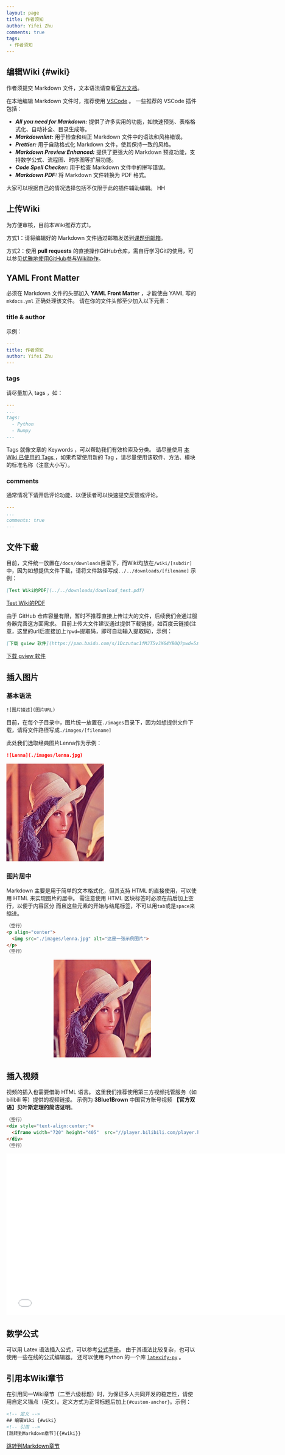 ```yaml
---
layout: page
title: 作者须知
author: Yifei Zhu
comments: true
tags:
 - 作者须知
---
```

## 编辑Wiki {#wiki}
作者须提交 Markdown 文件，文本语法请查看[官方文档](https://markdown.com.cn/intro.html)。

在本地编辑 Markdown 文件时，推荐使用 [VSCode](https://code.visualstudio.com/) 。
一些推荐的 VSCode 插件包括：

- ***All you need for Markdown:*** 提供了许多实用的功能，如快速预览、表格格式化、自动补全、目录生成等。
- ***Markdownlint:*** 用于检查和纠正 Markdown 文件中的语法和风格错误。
- ***Prettier:*** 用于自动格式化 Markdown 文件，使其保持一致的风格。
- ***Markdown Preview Enhanced:*** 提供了更强大的 Markdown 预览功能，支持数学公式、流程图、时序图等扩展功能。
- ***Code Spell Checker:*** 用于检查 Markdown 文件中的拼写错误。
- ***Markdown PDF:*** 将 Markdown 文件转换为 PDF 格式。

大家可以根据自己的情况选择包括不仅限于此的插件辅助编辑。
HH
## 上传Wiki
为方便审核，目前本Wiki推荐方式1。

方式1：请将编辑好的 Markdown 文件通过邮箱发送到[课题组邮箱](mailto:zhuyifei.phil@gmail.com)。

方式2：使用 **pull requests** 的直接操作GitHub仓库，需自行学习Git的使用，可以参见[优雅地使用GitHub参与Wiki协作](./submit_wiki.md)。

## YAML Front Matter
必须在 Markdown 文件的头部加入 **YAML Front Matter** ，才能使由 YAML 写的 `mkdocs.yml` 正确处理该文件。
请在你的文件头部至少加入以下元素：

### title & author
示例：
```YAML
---
title: 作者须知
author: Yifei Zhu
---
```

### tags
请尽量加入 tags ，如：

```YAML
---
...
tags:
  - Python
  - Numpy
---
```
Tags 就像文章的 Keywords ，可以帮助我们有效检索及分类。
请尽量使用 [本 Wiki 已使用的 Tags ](../tags.md) ，如果希望使用新的 Tag ，请尽量使用该软件、方法、模块的标准名称（注意大小写）。

### comments
通常情况下请开启评论功能、以便读者可以快速提交反馈或评论。
```YAML
---
...
comments: true
---
```
## 文件下载
目前，文件统一放置在`/docs/downloads`目录下，而Wiki均放在`/wiki/[subdir]`中，因为如想提供文件下载，请将文件路径写成`../../downloads/[filename]`
示例：
```Markdown
[Test Wiki的PDF](../../downloads/download_test.pdf)
```
[Test Wiki的PDF](../../downloads/download_test.pdf)


由于 GitHub 仓库容量有限，暂时不推荐直接上传过大的文件，后续我们会通过服务器完善这方面需求。
目前上传大文件建议通过提供下载链接，如百度云链接(注意，这里的url后直接加上`?pwd=`提取码，即可自动输入提取码)，示例：
```Markdown
[下载 gview 软件](https://pan.baidu.com/s/1Dczutuc1fMJT5vJX64YB0Q?pwd=5zy3)
```
[下载 gview 软件](https://pan.baidu.com/s/1Dczutuc1fMJT5vJX64YB0Q?pwd=5zy3)


## 插入图片
### 基本语法
```HTML
![图片描述](图片URL)
```
目前，在每个子目录中，图片统一放置在`./images`目录下，因为如想提供文件下载，请将文件路径写成`./images/[filename]`

此处我们选取经典图片Lenna作为示例：
```Markdown
![Lenna](./images/lenna.jpg)
```
![Lenna](./images/lenna.jpg)

### 图片居中
 Markdown 主要是用于简单的文本格式化，但其支持 HTML 的直接使用，可以使用 HTML 来实现图片的居中。
需注意使用 HTML 区块标签时必须在前后加上空行，以便于内容区分
而且这些元素的开始与结尾标签，不可以用`tab`或是`space`来缩进。

```HTML
（空行）
<p align="center">
  <img src="./images/lenna.jpg" alt="这是一张示例图片">
</p>
（空行）
```

<p align="center">
  <img src="./images/lenna.jpg" alt="这是一张示例图片">
</p>


## 插入视频
视频的插入也需要借助 HTML 语言。
这里我们推荐使用第三方视频托管服务（如 bilibili 等）提供的视频链接。
示例为 **3Blue1Brown** 中国官方账号视频 **【官方双语】贝叶斯定理的简洁证明**。

```HTML
（空行）
<div style="text-align:center;">
  <iframe width="720" height="405"  src="//player.bilibili.com/player.html?aid=84799859&bvid=BV1o7411a76m&cid=145676706&p=1" scrolling="no" border="0" frameborder="no" framespacing="0" allowfullscreen="true"> </iframe>
</div>
（空行）
```

<div style="text-align:center;">
  <iframe width="752" height="423"  src="//player.bilibili.com/player.html?aid=84799859&bvid=BV1o7411a76m&cid=145676706&p=1&autoplay=0" scrolling="no" border="0" frameborder="no" framespacing="0" allowfullscreen="true"> </iframe>
</div>

## 数学公式
可以用 Latex 语法插入公式，可以参考[公式手册](https://www.cnblogs.com/1024th/p/11623258.html)。
由于其语法比较复杂，也可以使用一些在线的公式编辑器。
还可以使用 Python 的一个库 [`latexify-py`](https://github.com/google/latexify_py.git) 。

## 引用本Wiki章节
在引用同一Wiki章节（二至六级标题）时，为保证多人共同开发的稳定性，请使用自定义锚点（英文）。定义方式为正常标题后加上`{#custom-anchor}`。示例：
```HTML
<!-- 定义 -->
## 编辑Wiki {#wiki}
<!-- 引用 -->
[跳转到Markdown章节]{{#wiki}}
```
[跳转到Markdown章节]({#wiki})